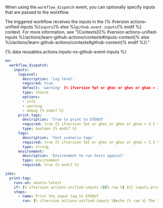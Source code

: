 When using the `workflow_dispatch` event, you can optionally specify inputs that are passed to the workflow.

The triggered workflow receives the inputs in the {% ifversion actions-unified-inputs %}`inputs`{% else %}`github.event.inputs`{% endif %} context. For more information, see "[Contexts]({% ifversion actions-unified-inputs %}/actions/learn-github-actions/contexts#inputs-context{% else %}/actions/learn-github-actions/contexts#github-context{% endif %})."

{% data reusables.actions.inputs-vs-github-event-inputs %}

```yaml
on:
  workflow_dispatch:
    inputs:
      logLevel:
        description: 'Log level'
        required: true
        default: 'warning' {% ifversion fpt or ghec or ghes or ghae > 3.3 %}
        type: choice
        options:
        - info
        - warning
        - debug {% endif %}
      print_tags:
        description: 'True to print to STDOUT'
        required: true {% ifversion fpt or ghec or ghes or ghae > 3.3 %}
        type: boolean {% endif %}
      tags:
        description: 'Test scenario tags'
        required: true {% ifversion fpt or ghec or ghes or ghae > 3.3 %}
        type: string
      environment:
        description: 'Environment to run tests against'
        type: environment
        required: true {% endif %}

jobs:
  print-tag:
    runs-on: ubuntu-latest
    if: {% ifversion actions-unified-inputs %}{% raw %} ${{ inputs.print_tags }} {% endraw %}{% else %}{% raw %} ${{ github.event.inputs.print_tags == 'true' }} {% endraw %}{% endif %}
    steps:
      - name: Print the input tag to STDOUT
        run: {% ifversion actions-unified-inputs %}echo {% raw %} The tags are ${{ inputs.tags }} {% endraw %}{% else %}echo {% raw %} The tags are ${{ github.event.inputs.tags }} {% endraw %}{% endif %}
```
